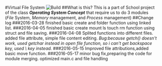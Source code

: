 #Virtual File System
![Build](https://img.shields.io/appveyor/ci/gruntjs/grunt/master.svg?style=flat)
##What is this?
This is a part of School project of the class ***Operating System Concept*** that require us to do 3 modules (*File* System, *Memory* management, and *Process* management)
##Change log
###2016-03-28
finished basic create and folder function using linked list.
###2016-04-05
finished basic create mount ls touch rm function using struct and file saving.
###2016-04-08
Splited functions into different files.
added file attribute, simple file content editing.
*Bug:because getch() doesn't work, used getchar instead in open file function, so i can't get backspace key, used \ key instead.*
###2016-05-15
Improved file attributions,added basic move function.
###2016-05-17
minor bug fix,preparing the code for module merging.
optimized main.c and file handling